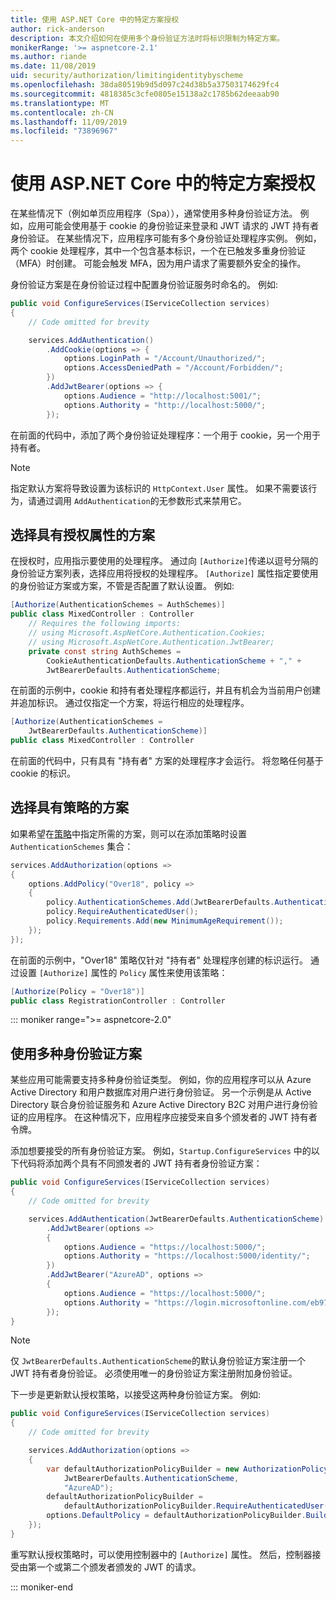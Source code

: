 ```yaml
---
title: 使用 ASP.NET Core 中的特定方案授权
author: rick-anderson
description: 本文介绍如何在使用多个身份验证方法时将标识限制为特定方案。
monikerRange: '>= aspnetcore-2.1'
ms.author: riande
ms.date: 11/08/2019
uid: security/authorization/limitingidentitybyscheme
ms.openlocfilehash: 38da80519b9d5d097c24d38b5a37503174629fc4
ms.sourcegitcommit: 4818385c3cfe0805e15138a2c1785b62deeaab90
ms.translationtype: MT
ms.contentlocale: zh-CN
ms.lasthandoff: 11/09/2019
ms.locfileid: "73896967"
---
```

# <a name="authorize-with-a-specific-scheme-in-aspnet-core"></a>使用 ASP.NET Core 中的特定方案授权

在某些情况下（例如单页应用程序（Spa）），通常使用多种身份验证方法。 例如，应用可能会使用基于 cookie 的身份验证来登录和 JWT 请求的 JWT 持有者身份验证。 在某些情况下，应用程序可能有多个身份验证处理程序实例。 例如，两个 cookie 处理程序，其中一个包含基本标识，一个在已触发多重身份验证（MFA）时创建。 可能会触发 MFA，因为用户请求了需要额外安全的操作。

身份验证方案是在身份验证过程中配置身份验证服务时命名的。 例如:

```csharp
public void ConfigureServices(IServiceCollection services)
{
    // Code omitted for brevity

    services.AddAuthentication()
        .AddCookie(options => {
            options.LoginPath = "/Account/Unauthorized/";
            options.AccessDeniedPath = "/Account/Forbidden/";
        })
        .AddJwtBearer(options => {
            options.Audience = "http://localhost:5001/";
            options.Authority = "http://localhost:5000/";
        });
```

在前面的代码中，添加了两个身份验证处理程序：一个用于 cookie，另一个用于持有者。

>[!NOTE]
>指定默认方案将导致设置为该标识的 `HttpContext.User` 属性。 如果不需要该行为，请通过调用 `AddAuthentication`的无参数形式来禁用它。

## <a name="selecting-the-scheme-with-the-authorize-attribute"></a>选择具有授权属性的方案

在授权时，应用指示要使用的处理程序。 通过向 `[Authorize]`传递以逗号分隔的身份验证方案列表，选择应用将授权的处理程序。 `[Authorize]` 属性指定要使用的身份验证方案或方案，不管是否配置了默认设置。 例如:

```csharp
[Authorize(AuthenticationSchemes = AuthSchemes)]
public class MixedController : Controller
    // Requires the following imports:
    // using Microsoft.AspNetCore.Authentication.Cookies;
    // using Microsoft.AspNetCore.Authentication.JwtBearer;
    private const string AuthSchemes =
        CookieAuthenticationDefaults.AuthenticationScheme + "," +
        JwtBearerDefaults.AuthenticationScheme;
```

在前面的示例中，cookie 和持有者处理程序都运行，并且有机会为当前用户创建并追加标识。 通过仅指定一个方案，将运行相应的处理程序。

```csharp
[Authorize(AuthenticationSchemes = 
    JwtBearerDefaults.AuthenticationScheme)]
public class MixedController : Controller
```

在前面的代码中，只有具有 "持有者" 方案的处理程序才会运行。 将忽略任何基于 cookie 的标识。

## <a name="selecting-the-scheme-with-policies"></a>选择具有策略的方案

如果希望在[策略](xref:security/authorization/policies)中指定所需的方案，则可以在添加策略时设置 `AuthenticationSchemes` 集合：

```csharp
services.AddAuthorization(options =>
{
    options.AddPolicy("Over18", policy =>
    {
        policy.AuthenticationSchemes.Add(JwtBearerDefaults.AuthenticationScheme);
        policy.RequireAuthenticatedUser();
        policy.Requirements.Add(new MinimumAgeRequirement());
    });
});
```

在前面的示例中，"Over18" 策略仅针对 "持有者" 处理程序创建的标识运行。 通过设置 `[Authorize]` 属性的 `Policy` 属性来使用该策略：

```csharp
[Authorize(Policy = "Over18")]
public class RegistrationController : Controller
```

::: moniker range=">= aspnetcore-2.0"

## <a name="use-multiple-authentication-schemes"></a>使用多种身份验证方案

某些应用可能需要支持多种身份验证类型。 例如，你的应用程序可以从 Azure Active Directory 和用户数据库对用户进行身份验证。 另一个示例是从 Active Directory 联合身份验证服务和 Azure Active Directory B2C 对用户进行身份验证的应用程序。 在这种情况下，应用程序应接受来自多个颁发者的 JWT 持有者令牌。

添加想要接受的所有身份验证方案。 例如，`Startup.ConfigureServices` 中的以下代码将添加两个具有不同颁发者的 JWT 持有者身份验证方案：

```csharp
public void ConfigureServices(IServiceCollection services)
{
    // Code omitted for brevity

    services.AddAuthentication(JwtBearerDefaults.AuthenticationScheme)
        .AddJwtBearer(options =>
        {
            options.Audience = "https://localhost:5000/";
            options.Authority = "https://localhost:5000/identity/";
        })
        .AddJwtBearer("AzureAD", options =>
        {
            options.Audience = "https://localhost:5000/";
            options.Authority = "https://login.microsoftonline.com/eb971100-6f99-4bdc-8611-1bc8edd7f436/";
        });
}
```

> [!NOTE]
> 仅 `JwtBearerDefaults.AuthenticationScheme`的默认身份验证方案注册一个 JWT 持有者身份验证。 必须使用唯一的身份验证方案注册附加身份验证。

下一步是更新默认授权策略，以接受这两种身份验证方案。 例如:

```csharp
public void ConfigureServices(IServiceCollection services)
{
    // Code omitted for brevity

    services.AddAuthorization(options =>
    {
        var defaultAuthorizationPolicyBuilder = new AuthorizationPolicyBuilder(
            JwtBearerDefaults.AuthenticationScheme,
            "AzureAD");
        defaultAuthorizationPolicyBuilder = 
            defaultAuthorizationPolicyBuilder.RequireAuthenticatedUser();
        options.DefaultPolicy = defaultAuthorizationPolicyBuilder.Build();
    });
}
```

重写默认授权策略时，可以使用控制器中的 `[Authorize]` 属性。 然后，控制器接受由第一个或第二个颁发者颁发的 JWT 的请求。

::: moniker-end
